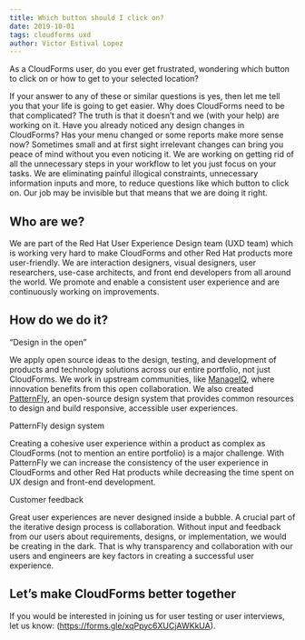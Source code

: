```yaml
---
title: Which button should I click on? 
date: 2019-10-01
tags: cloudforms uxd
author: Victor Estival Lopez
---
```


As a CloudForms user, do you ever get frustrated, wondering which button to click on or how to get to your selected location?
  
If your answer to any of these or similar questions is yes, then let me tell you that your life is going to get easier. Why does CloudForms need to be that complicated? The truth is that it doesn’t and we (with your help) are working on it.
Have you already noticed any design changes in CloudForms? Has your menu changed or some reports make more sense now? Sometimes small and at first sight irrelevant changes can bring you peace of mind without you even noticing it. We are working on getting rid of all the unnecessary steps in your workflow to let you just focus on your tasks. We are eliminating painful illogical constraints, unnecessary information inputs and more, to reduce questions like which button to click on. Our job may be invisible but that means that we are doing it right.  
  
## Who are we? ##

We are part of the Red Hat User Experience Design team (UXD team) which is working very hard to make CloudForms and other Red Hat products more user-friendly. We are interaction designers, visual designers, user researchers, use-case architects, and front end developers from all around the world. We promote and enable a consistent user experience and are continuously working on improvements.
  
## How do we do it?  ##

“Design in the open”  

We apply open source ideas to the design, testing, and development of products and technology solutions across our entire portfolio, not just CloudForms. We work in upstream communities, like [ManageIQ](<https://www.manageiq.org>), where innovation benefits from this open collaboration. We also created [PatternFly](<https://www.patternfly.org/v4/>), an open-source design system that provides common resources to design and build responsive, accessible user experiences.

PatternFly design system

Creating a cohesive user experience within a product as complex as CloudForms (not to mention an entire portfolio) is a major challenge. With PatternFly we can increase the consistency of the user experience in CloudForms and other Red Hat products while decreasing the time spent on UX design and front-end development.

Customer feedback

Great user experiences are never designed inside a bubble. A crucial part of the iterative design process is collaboration. Without input and feedback from our users about requirements, designs, or implementation, we would be creating in the dark. That is why transparency and collaboration with our users and engineers are key factors in creating a successful user experience.  
  
## Let’s make CloudForms better together ##

If you would be interested in joining us for user testing or user interviews, let us know: (<https://forms.gle/xqPpyc6XUCjAWKkUA>).
